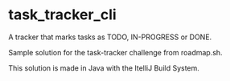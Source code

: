 # task_tracker_cli
A tracker that marks tasks as TODO, IN-PROGRESS or DONE.

Sample solution for the task-tracker challenge from roadmap.sh.

This solution is made in Java with the ItelliJ Build System.
